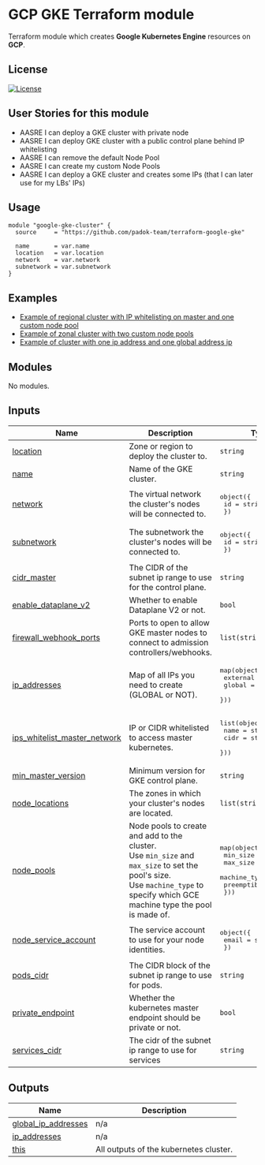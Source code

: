 # GCP GKE Terraform module

Terraform module which creates **Google Kubernetes Engine** resources on **GCP**.

## License

[![License](https://img.shields.io/badge/License-Apache_2.0-blue.svg)](https://opensource.org/licenses/Apache-2.0)

## User Stories for this module

- AASRE I can deploy a GKE cluster with private node
- AASRE I can deploy GKE cluster with a public control plane behind IP whitelisting
- AASRE I can remove the default Node Pool
- AASRE I can create my custom Node Pools
- AASRE I can deploy a GKE cluster and creates some IPs (that I can later use for my LBs' IPs)

## Usage

```hcl
module "google-gke-cluster" {
  source     = "https://github.com/padok-team/terraform-google-gke"

  name       = var.name
  location   = var.location
  network    = var.network
  subnetwork = var.subnetwork
}
```

## Examples

- [Example of regional cluster with IP whitelisting on master and one custom node pool](examples/regional_private_cluster)
- [Example of zonal cluster with two custom node pools](examples/zonal_multiple_node_pool)
- [Example of cluster with one ip address and one global address ip](examples/cluster_with_ip_address)

<!-- BEGIN_TF_DOCS -->
## Modules

No modules.

## Inputs

| Name | Description | Type | Default | Required |
|------|-------------|------|---------|:--------:|
| <a name="input_location"></a> [location](#input\_location) | Zone or region to deploy the cluster to. | `string` | n/a | yes |
| <a name="input_name"></a> [name](#input\_name) | Name of the GKE cluster. | `string` | n/a | yes |
| <a name="input_network"></a> [network](#input\_network) | The virtual network the cluster's nodes will be connected to. | <pre>object({<br>    id = string<br>  })</pre> | n/a | yes |
| <a name="input_subnetwork"></a> [subnetwork](#input\_subnetwork) | The subnetwork the cluster's nodes will be connected to. | <pre>object({<br>    id = string<br>  })</pre> | n/a | yes |
| <a name="input_cidr_master"></a> [cidr\_master](#input\_cidr\_master) | The CIDR of the subnet ip range to use for the control plane. | `string` | `null` | no |
| <a name="input_enable_dataplane_v2"></a> [enable\_dataplane\_v2](#input\_enable\_dataplane\_v2) | Whether to enable Dataplane V2 or not. | `bool` | `true` | no |
| <a name="input_firewall_webhook_ports"></a> [firewall\_webhook\_ports](#input\_firewall\_webhook\_ports) | Ports to open to allow GKE master nodes to connect to admission controllers/webhooks. | `list(string)` | `[]` | no |
| <a name="input_ip_addresses"></a> [ip\_addresses](#input\_ip\_addresses) | Map of all IPs you need to create (GLOBAL or NOT). | <pre>map(object({<br>    external = bool<br>    global   = bool<br>  }))</pre> | `{}` | no |
| <a name="input_ips_whitelist_master_network"></a> [ips\_whitelist\_master\_network](#input\_ips\_whitelist\_master\_network) | IP or CIDR whitelisted to access master kubernetes. | <pre>list(object({<br>    name = string<br>    cidr = string<br>  }))</pre> | `[]` | no |
| <a name="input_min_master_version"></a> [min\_master\_version](#input\_min\_master\_version) | Minimum version for GKE control plane. | `string` | `"1.20"` | no |
| <a name="input_node_locations"></a> [node\_locations](#input\_node\_locations) | The zones in which your cluster's nodes are located. | `list(string)` | `null` | no |
| <a name="input_node_pools"></a> [node\_pools](#input\_node\_pools) | Node pools to create and add to the cluster.<br>Use `min_size` and `max_size` to set the pool's size.<br>Use `machine_type` to specify which GCE machine type the pool is made of. | <pre>map(object({<br>    min_size     = number<br>    max_size     = number<br>    machine_type = string<br>    preemptible  = bool<br>  }))</pre> | `{}` | no |
| <a name="input_node_service_account"></a> [node\_service\_account](#input\_node\_service\_account) | The service account to use for your node identities. | <pre>object({<br>    email = string<br>  })</pre> | <pre>{<br>  "email": null<br>}</pre> | no |
| <a name="input_pods_cidr"></a> [pods\_cidr](#input\_pods\_cidr) | The CIDR block of the subnet ip range to use for pods. | `string` | `null` | no |
| <a name="input_private_endpoint"></a> [private\_endpoint](#input\_private\_endpoint) | Whether the kubernetes master endpoint should be private or not. | `bool` | `false` | no |
| <a name="input_services_cidr"></a> [services\_cidr](#input\_services\_cidr) | The cidr of the subnet ip range to use for services | `string` | `null` | no |

## Outputs

| Name | Description |
|------|-------------|
| <a name="output_global_ip_addresses"></a> [global\_ip\_addresses](#output\_global\_ip\_addresses) | n/a |
| <a name="output_ip_addresses"></a> [ip\_addresses](#output\_ip\_addresses) | n/a |
| <a name="output_this"></a> [this](#output\_this) | All outputs of the kubernetes cluster. |
<!-- END_TF_DOCS -->
